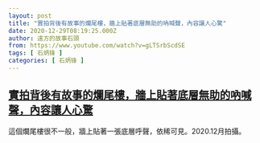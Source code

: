 ```yaml
---
layout: post
title: "實拍背後有故事的爛尾樓，牆上貼著底層無助的吶喊聲，內容讓人心驚"
date: 2020-12-29T08:19:25.000Z
author: 遠方的故事石頭
from: https://www.youtube.com/watch?v=gLTSrbScdSE
tags: [ 石炳锋 ]
categories: [ 石炳锋 ]
---
```

<!--1609229965000-->
[實拍背後有故事的爛尾樓，牆上貼著底層無助的吶喊聲，內容讓人心驚](https://www.youtube.com/watch?v=gLTSrbScdSE)
------

<div>
這個爛尾樓很不一般，牆上貼著一張底層呼聲，依稀可見。2020.12月拍攝。
</div>
